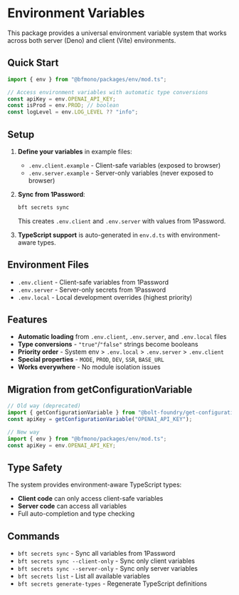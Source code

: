 # Environment Variables

This package provides a universal environment variable system that works across both server (Deno) and client (Vite) environments.

## Quick Start

```typescript
import { env } from "@bfmono/packages/env/mod.ts";

// Access environment variables with automatic type conversions
const apiKey = env.OPENAI_API_KEY;
const isProd = env.PROD; // boolean
const logLevel = env.LOG_LEVEL ?? "info";
```

## Setup

1. **Define your variables** in example files:
   - `.env.client.example` - Client-safe variables (exposed to browser)
   - `.env.server.example` - Server-only variables (never exposed to browser)

2. **Sync from 1Password**:
   ```bash
   bft secrets sync
   ```
   This creates `.env.client` and `.env.server` with values from 1Password.

3. **TypeScript support** is auto-generated in `env.d.ts` with environment-aware types.

## Environment Files

- `.env.client` - Client-safe variables from 1Password
- `.env.server` - Server-only secrets from 1Password  
- `.env.local` - Local development overrides (highest priority)

## Features

- **Automatic loading** from `.env.client`, `.env.server`, and `.env.local` files
- **Type conversions** - `"true"`/`"false"` strings become booleans
- **Priority order** - System env > `.env.local` > `.env.server` > `.env.client`
- **Special properties** - `MODE`, `PROD`, `DEV`, `SSR`, `BASE_URL`
- **Works everywhere** - No module isolation issues

## Migration from getConfigurationVariable

```typescript
// Old way (deprecated)
import { getConfigurationVariable } from "@bolt-foundry/get-configuration-var";
const apiKey = getConfigurationVariable("OPENAI_API_KEY");

// New way
import { env } from "@bfmono/packages/env/mod.ts";
const apiKey = env.OPENAI_API_KEY;
```

## Type Safety

The system provides environment-aware TypeScript types:

- **Client code** can only access client-safe variables
- **Server code** can access all variables
- Full auto-completion and type checking

## Commands

- `bft secrets sync` - Sync all variables from 1Password
- `bft secrets sync --client-only` - Sync only client variables
- `bft secrets sync --server-only` - Sync only server variables
- `bft secrets list` - List all available variables
- `bft secrets generate-types` - Regenerate TypeScript definitions